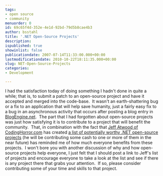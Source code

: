 ```yaml
---
tags:
- open source
- community
menuorder: 0
id: 69c65f4d-352e-4e1d-92bd-79d5b8cae4b3
author: bsstahl
title: '.NET Open-Source Projects'
description: 
ispublished: true
showinlist: false
publicationdate: 2007-07-14T11:33:00.000+00:00
lastmodificationdate: 2010-10-22T18:11:35.000+00:00
slug: NET-Open-Source-Projects
categories:
- Development

---
```

I had the satisfaction today of doing something I hadn't done in quite a while; that is, to submit a patch to an open-source project and have it accepted and merged into the code-base.  It wasn't an earth-shattering bug or a fix to an application that will help save humanity, just a fairly easy fix to a bug in an asynchronous activity that occurs after posting a blog entry in [BlogEngine.net](http://www.dotnetblogengine.net/).  The part that I had forgotten about open-source projects was just how satisfying it is to contribute to a project that will benefit the community.  That, in combination with the fact that [Jeff Atwood of CodingHorror.com](http://www.codinghorror.com/blog/archives/000904.html) has created [a list of potentially worthy .NET open-source projects](http://spreadsheets.google.com/pub?key=pKxDW35algYebfs8nssTjIQ) (he will be contributing some cash to one or more of them in the near future) has reminded me of how much everyone benefits from these projects.  I won't bore you with another discussion of why and how open-source projects help everyone, I just felt that I should post a link to Jeff's list of projects and encourage everyone to take a look at the list and see if there is any project there that grabs your attention.  If so, please consider contributing some of your time and skills to that project.